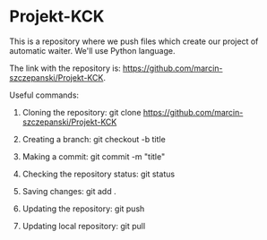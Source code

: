 # Projekt-KCK
This is a repository where we push files which create our project of automatic waiter. We'll use Python language.

The link with the repository is: https://github.com/marcin-szczepanski/Projekt-KCK.


Useful commands:

1) Cloning the repository: git clone https://github.com/marcin-szczepanski/Projekt-KCK

2) Creating a branch: git checkout -b title

3) Making a commit: git commit -m "title"

4) Checking the repository status: git status

5) Saving changes: git add .

6) Updating the repository: git push

7) Updating local repository: git pull
